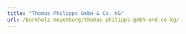 ```yaml
---
title: "Thomas Philipps GmbH & Co. KG"
url: /berkholz-meyenburg/thomas-philipps-gmbh-und-co-kg/
---
```

